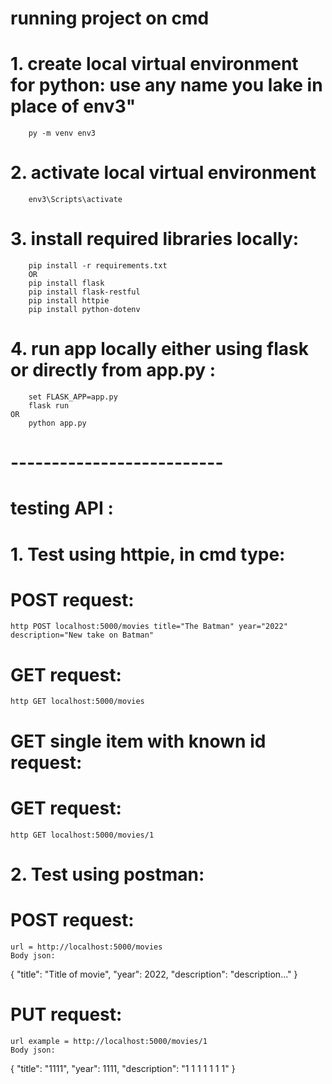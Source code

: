 # running project on cmd

# 1. create local virtual environment for python: use any name you lake in place of env3" 
		py -m venv env3

# 2. activate local virtual environment
		env3\Scripts\activate

# 3. install required libraries locally:
		pip install -r requirements.txt
        OR
		pip install flask
		pip install flask-restful
		pip install httpie
		pip install python-dotenv

# 4. run app locally either using flask or directly from app.py :
   		set FLASK_APP=app.py
		flask run
    OR
        python app.py

# --------------------------
#       testing API :

# 1. Test using httpie, in cmd type:
# POST request:
    http POST localhost:5000/movies title="The Batman" year="2022" description="New take on Batman"

# GET request:
    http GET localhost:5000/movies

# GET single item with known id request:
# GET request:
    http GET localhost:5000/movies/1


# 2. Test using postman:
# POST request:
    url = http://localhost:5000/movies
    Body json:
{
     "title": "Title of movie",
     "year": 2022,
     "description": "description..."
}

# PUT request: 
    url example = http://localhost:5000/movies/1
    Body json: 
{
     "title": "1111",
     "year": 1111,
     "description": "1 1 1 1 1 1 1"
}